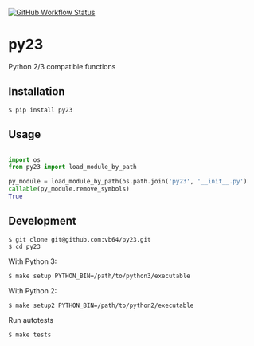 [![GitHub Workflow Status](https://img.shields.io/github/workflow/status/vb64/py23/Py23?label=Python%202.7%203.6%203.7%203.8%203.9%203.10&style=plastic)](https://github.com/vb64/py23/actions?query=workflow%3A%22Py23%22)
# py23
Python 2/3 compatible functions

## Installation

```
$ pip install py23
```

## Usage

```python

import os
from py23 import load_module_by_path

py_module = load_module_by_path(os.path.join('py23', '__init__.py')
callable(py_module.remove_symbols)
True
```

## Development

```
$ git clone git@github.com:vb64/py23.git
$ cd py23
```
With Python 3:
```
$ make setup PYTHON_BIN=/path/to/python3/executable
```
With Python 2:
```
$ make setup2 PYTHON_BIN=/path/to/python2/executable
```
Run autotests
```
$ make tests
```
